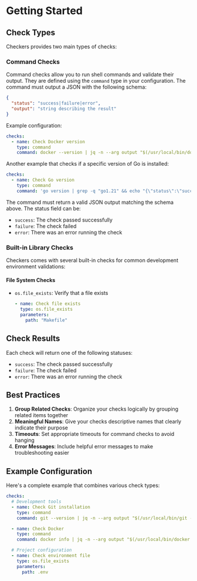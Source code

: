 # Getting Started

## Check Types

Checkers provides two main types of checks:

### Command Checks

Command checks allow you to run shell commands and validate their output. They are defined using the `command` type in your configuration. The command must output a JSON with the following schema:

```json
{
  "status": "success|failure|error",
  "output": "string describing the result"
}
```

Example configuration:
```yaml
checks:
  - name: Check Docker version
    type: command
    command: docker --version | jq -n --arg output "$(/usr/local/bin/docker --version)" '{"status":"success","output":$output}'
```

Another example that checks if a specific version of Go is installed:
```yaml
checks:
  - name: Check Go version
    type: command
    command: 'go version | grep -q "go1.21" && echo "{\"status\":\"success\",\"output\":\"Go 1.21 is installed\"}" || echo "{\"status\":\"failure\",\"output\":\"Wrong Go version\"}"'
```

The command must return a valid JSON output matching the schema above. The status field can be:
- `success`: The check passed successfully
- `failure`: The check failed
- `error`: There was an error running the check

### Built-in Library Checks

Checkers comes with several built-in checks for common development environment validations:

#### File System Checks

- `os.file_exists`: Verify that a file exists
  ```yaml
  - name: Check file exists
    type: os.file_exists
    parameters:
      path: "Makefile"
  ```

## Check Results

Each check will return one of the following statuses:

- `success`: The check passed successfully
- `failure`: The check failed
- `error`: There was an error running the check

## Best Practices

1. **Group Related Checks**: Organize your checks logically by grouping related items together
2. **Meaningful Names**: Give your checks descriptive names that clearly indicate their purpose
3. **Timeouts**: Set appropriate timeouts for command checks to avoid hanging
4. **Error Messages**: Include helpful error messages to make troubleshooting easier

## Example Configuration

Here's a complete example that combines various check types:

```yaml
checks:
  # Development tools
  - name: Check Git installation
    type: command
    command: git --version | jq -n --arg output "$(/usr/local/bin/git --version)" '{"status":"success","output":$output}'

  - name: Check Docker
    type: command
    command: docker info | jq -n --arg output "$(/usr/local/bin/docker info)" '{"status":"success","output":$output}'

  # Project configuration
  - name: Check environment file
    type: os.file_exists
    parameters:
      path: .env
```
